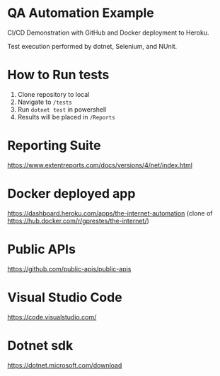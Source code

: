# QA Automation Example
 
CI/CD Demonstration with GitHub and Docker deployment to Heroku.

Test execution performed by dotnet, Selenium, and NUnit.

# How to Run tests
1. Clone repository to local
2. Navigate to `/tests`
3. Run `dotnet test` in powershell
4. Results will be placed in `/Reports`

# Reporting Suite
https://www.extentreports.com/docs/versions/4/net/index.html

# Docker deployed app
https://dashboard.heroku.com/apps/the-internet-automation (clone of https://hub.docker.com/r/gprestes/the-internet/)

# Public APIs
https://github.com/public-apis/public-apis

# Visual Studio Code
https://code.visualstudio.com/

# Dotnet sdk
https://dotnet.microsoft.com/download

